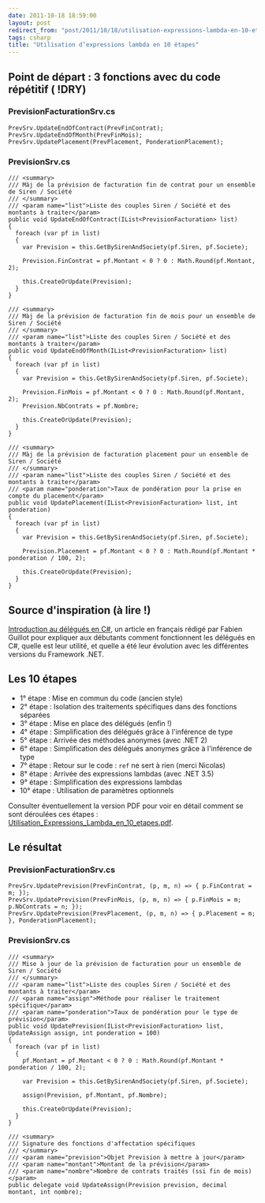 ```yaml
---
date: 2011-10-18 18:59:00
layout: post
redirect_from: "post/2011/10/18/utilisation-expressions-lambda-en-10-etapes"
tags: csharp
title: "Utilisation d’expressions lambda en 10 étapes"
---
```


## Point de départ : 3 fonctions avec du code répétitif ( !DRY)

### PrevisionFacturationSrv.cs

```
PrevSrv.UpdateEndOfContract(PrevFinContrat);
PrevSrv.UpdateEndOfMonth(PrevFinMois);
PrevSrv.UpdatePlacement(PrevPlacement, PonderationPlacement);
```

### PrevisionSrv.cs

```
/// <summary>
/// Màj de la prévision de facturation fin de contrat pour un ensemble de Siren / Société
/// </summary>
/// <param name="list">Liste des couples Siren / Société et des montants à traiter</param>
public void UpdateEndOfContract(IList<PrevisionFacturation> list)
{
  foreach (var pf in list)
  {
    var Prevision = this.GetBySirenAndSociety(pf.Siren, pf.Societe);

    Prevision.FinContrat = pf.Montant < 0 ? 0 : Math.Round(pf.Montant, 2);

    this.CreateOrUpdate(Prevision);
  }
}

/// <summary>
/// Màj de la prévision de facturation fin de mois pour un ensemble de Siren / Société
/// </summary>
/// <param name="list">Liste des couples Siren / Société et des montants à traiter</param>
public void UpdateEndOfMonth(IList<PrevisionFacturation> list)
{
  foreach (var pf in list)
  {
    var Prevision = this.GetBySirenAndSociety(pf.Siren, pf.Societe);

    Prevision.FinMois = pf.Montant < 0 ? 0 : Math.Round(pf.Montant, 2);
    Prevision.NbContrats = pf.Nombre;

    this.CreateOrUpdate(Prevision);
  }
}

/// <summary>
/// Màj de la prévision de facturation placement pour un ensemble de Siren / Société
/// </summary>
/// <param name="list">Liste des couples Siren / Société et des montants à traiter</param>
/// <param name="ponderation">Taux de pondération pour la prise en compte du placement</param>
public void UpdatePlacement(IList<PrevisionFacturation> list, int ponderation)
{
  foreach (var pf in list)
  {
    var Prevision = this.GetBySirenAndSociety(pf.Siren, pf.Societe);

    Prevision.Placement = pf.Montant < 0 ? 0 : Math.Round(pf.Montant * ponderation / 100, 2);

    this.CreateOrUpdate(Prevision);
  }
}
```

## Source d'inspiration (à lire !)

[Introduction au délégués en C#](http://fguillot.developpez.com/cours/dotnet/introduction-delegates-csharp/), un article en français rédigé
par Fabien Guillot pour expliquer aux débutants comment fonctionnent les
délégués en C#, quelle est leur utilité, et quelle a été leur évolution avec
les différentes versions du Framework .NET.

## Les 10 étapes

* 1° étape : Mise en commun du code (ancien style)
* 2° étape : Isolation des traitements spécifiques dans des fonctions
séparées
* 3° étape : Mise en place des délégués (enfin !)
* 4° étape : Simplification des délégués grâce à l'inférence de
type
* 5° étape : Arrivée des méthodes anonymes (avec .NET 2)
* 6° étape : Simplification des délégués anonymes grâce à l'inférence de
type
* 7° étape : Retour sur le code : `ref` ne sert à rien
(merci Nicolas)
* 8° étape : Arrivée des expressions lambdas (avec .NET 3.5)
* 9° étape : Simplification des expressions lambdas
* 10° étape : Utilisation de paramètres optionnels

Consulter éventuellement la version PDF pour voir en détail comment se sont
déroulées ces étapes : [Utilisation_Expressions_Lambda_en_10_etapes.pdf](/public/2011/Utilisation_Expressions_Lambda_en_10_etapes.pdf).

## Le résultat

### PrevisionFacturationSrv.cs

```
PrevSrv.UpdatePrevision(PrevFinContrat, (p, m, n) => { p.FinContrat = m; });
PrevSrv.UpdatePrevision(PrevFinMois, (p, m, n) => { p.FinMois = m; p.NbContrats = n; });
PrevSrv.UpdatePrevision(PrevPlacement, (p, m, n) => { p.Placement = m; }, PonderationPlacement);
```

### PrevisionSrv.cs

```
/// <summary>
/// Mise à jour de la prévision de facturation pour un ensemble de Siren / Société
/// </summary>
/// <param name="list">Liste des couples Siren / Société et des montants à traiter</param>
/// <param name="assign">Méthode pour réaliser le traitement spécifique</param>
/// <param name="ponderation">Taux de pondération pour le type de prévision</param>
public void UpdatePrevision(IList<PrevisionFacturation> list, UpdateAssign assign, int ponderation = 100)
{
  foreach (var pf in list)
  {
    pf.Montant = pf.Montant < 0 ? 0 : Math.Round(pf.Montant * ponderation / 100, 2);

    var Prevision = this.GetBySirenAndSociety(pf.Siren, pf.Societe);

    assign(Prevision, pf.Montant, pf.Nombre);

    this.CreateOrUpdate(Prevision);
  }
}

/// <summary>
/// Signature des fonctions d'affectation spécifiques
/// </summary>
/// <param name="prevision">Objet Prevision à mettre à jour</param>
/// <param name="montant">Montant de la prévision</param>
/// <param name="nombre">Nombre de contrats traités (ssi fin de mois)</param>
public delegate void UpdateAssign(Prevision prevision, decimal montant, int nombre);
```

